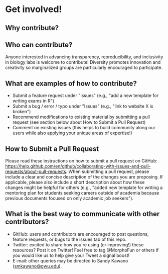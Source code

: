 # Get involved!




## Why contribute?

## Who can contribute? 
Anyone interested in advancing transparency, reproducibility, and inclusivity in biology labs is welcome to contribute! Diversity promotes innovation and creativity so marginalized groups are particularly encouraged to participate. 

## What are examples of how to contribute?
* Submit a feature request under "Issues" (e.g., "add a new template for writing exams in R")
* Submit a bug / error / typo under "Issues" (e.g., "link to website X is broken")
* Recommend modifications to existing material by submitting a pull request (see section below about How to Submit a Pull Request)
* Comment on existing issues (this helps to build community along our users while also applying your unique areas of expertise!)

## How to Submit a Pull Request
Please read these instructions on how to submit a pull request on GitHub: https://help.github.com/en/github/collaborating-with-issues-and-pull-requests/about-pull-requests. When submitting a pull request, please include a clear and concise description of the changes you are proposing. If applicable, please also include a short description about how these changes might be helpful for others (e.g., "added new template for writing a mentoring plan for students seeking careers outside of academia because previous documents focused on only academic job seekers"). 

## What is the best way to communicate with other contributors?
* GitHub: users and contributors are encouraged to post questions, feature requests, or bugs to the issues tab of this repo. 
* Twitter: excited to share how you're using (or improving!) these resources? Post it on Twitter! Feel free to tag @MorphoFun or others if you would like us to help give your Tweet a signal boost!
* E-mail: other queries may be directed to Sandy Kawano (smkawano@gwu.edu). 
